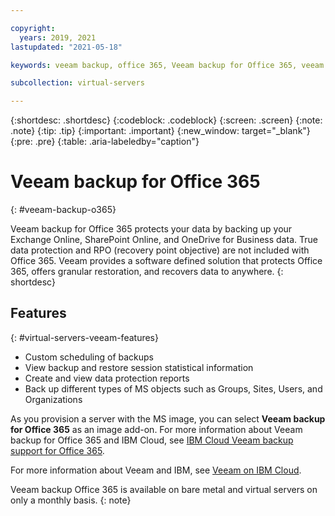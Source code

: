 ```yaml
---

copyright:
  years: 2019, 2021
lastupdated: "2021-05-18"

keywords: veeam backup, office 365, Veeam backup for Office 365, veeam

subcollection: virtual-servers

---
```


{:shortdesc: .shortdesc}
{:codeblock: .codeblock}
{:screen: .screen}
{:note: .note}
{:tip: .tip}
{:important: .important}
{:new_window: target="_blank"}
{:pre: .pre}
{:table: .aria-labeledby="caption"}

# Veeam backup for Office 365
{: #veeam-backup-o365}

Veeam backup for Office 365 protects your data by backing up your Exchange Online, SharePoint Online, and OneDrive for Business data. True data protection and RPO (recovery point objective) are not included with Office 365. Veeam provides a software defined solution that protects Office 365, offers granular restoration, and recovers data to anywhere.
{: shortdesc}

## Features
{: #virtual-servers-veeam-features}

* Custom scheduling of backups
* View backup and restore session statistical information
* Create and view data protection reports
* Back up different types of MS objects such as Groups, Sites, Users, and Organizations

As you provision a server with the MS image, you can select **Veeam backup for Office 365** as an image add-on. 
For more information about Veeam backup for Office 365 and IBM Cloud, see [IBM Cloud Veeam backup support for Office 365](https://www.ibm.com/cloud/blog/ibm-cloud-announces-new-veeam-backup-support-for-microsoft-office-365).

For more information about Veeam and IBM, see [Veeam on IBM Cloud](https://www.ibm.com/cloud/veeam).

Veeam backup Office 365 is available on bare metal and virtual servers on only a monthly basis. 
{: note}
